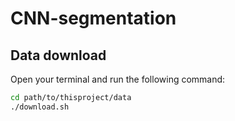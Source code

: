 # CNN-segmentation

## Data download
Open your terminal and run the following command: 
```bash
cd path/to/thisproject/data
./download.sh

